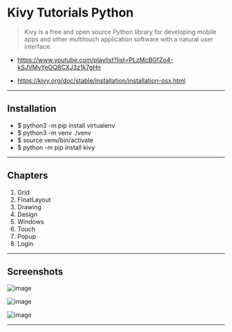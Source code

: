 # Kivy Tutorials Python
> Kivy is a free and open source Python library for developing mobile apps and other multitouch application software with a natural user interface.

* https://www.youtube.com/playlist?list=PLzMcBGfZo4-kSJVMyYeOQ8CXJ3z1k7gHn

* https://kivy.org/doc/stable/installation/installation-osx.html

---

## Installation
* $ python3 -m  pip install virtualenv
* $ python3 -m venv ./venv
* $ source venv/bin/activate
* $ python -m pip install kivy

---


## Chapters
1. Grid
2. FloatLayout
3. Drawing
4. Design
5. Windows
6. Touch
7. Popup
8. Login

---

## Screenshots

![image](https://user-images.githubusercontent.com/15984084/75632278-9105b280-5c20-11ea-8204-854cd296d94b.png)


![image](https://user-images.githubusercontent.com/15984084/75632292-a5e24600-5c20-11ea-9db0-755a8ef78138.png)

![image](https://user-images.githubusercontent.com/15984084/75632297-af6bae00-5c20-11ea-9e5c-8da9ff45c693.png)

---